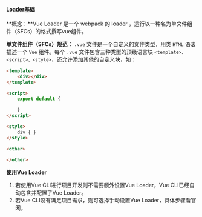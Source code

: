 #### Loader基础

**概念：**Vue Loader 是一个 webpack 的 loader ，运行以一种名为单文件组件（SFCs）的格式撰写vue组件。

**单文件组件（SFCs）规范：** `.vue` 文件是一个自定义的文件类型，用类 `HTML` 语法描述一个 `Vue` 组件。每个 `.vue` 文件包含三种类型的顶级语言块 `<template>、<script>、<style>`，还允许添加其他的自定义块，如：

```html
<template>
    <div></div>
</template>

<script>
    export default {
        
    }
</script>

<style>
    div { }
</style>

<other>

</other>
```

**使用Vue Loader**

1. 若使用Vue CLI进行项目开发则不需要额外设置Vue Loader，Vue CLI已经自动包含并配置了Vue Loader。
2. 若Vue CLI没有满足项目需求，则可选择手动设置Vue Loader，具体步骤看官网。